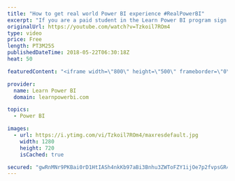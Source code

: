 ```yaml
---
title: "How to get real world Power BI experience #RealPowerBI"
excerpt: "If you are a paid student in the Learn Power BI program sign up for this adventure here: https://www.surveymonkey.com/r/JCPRXXX (Deadline May 23 6pm Pacific)  If you are interested in enrolling in the Learn Power BI program contact us at avi@avising.com ===================================== FREE Power"
originalUrl: https://youtube.com/watch?v=Tzkoil7ROm4
type: video
price: Free
length: PT3M25S
publishedDateTime: 2018-05-22T06:30:18Z
heat: 50

featuredContent: "<iframe width=\"800\" height=\"500\" frameborder=\"0\" src=\"https://www.youtube.com/embed/Tzkoil7ROm4\" allow=\"accelerometer; autoplay; encrypted-media; gyroscope; picture-in-picture\" allowfullscreen></iframe>"

provider:
  name: Learn Power BI
  domain: learnpowerbi.com

topics:
  - Power BI

images:
  - url: https://i.ytimg.com/vi/Tzkoil7ROm4/maxresdefault.jpg
    width: 1280
    height: 720
    isCached: true

secured: "gwRnMNr9PKBai0rD1HtIASh4nkKb97aBi3Bnhu3ZWToFZY1ijOe7p2fvpsGR4kg63ocMY5KBQOglD7B/or/JCdQw8iUaTTbajSM27gEItIeVCAwbOSaIIwJvLmTOG3523Su/2o+6hgV7xL3qKS2e7ntKdpH+8g5240GCKuyYCUnte3FIb+BaxcPJ3UsSPrrdU5GmrVhPj4PLG1wCnHsgNY188horldNcoahcRSXJE14JjcMVwS/05bYyZuU11An9I4yj78vvfV3vZmXd50EWaKHfFsC2XKjmxd7MQh0OZIHvt6iTNfHQ9LMihnadNYmVGGI304g3SsJC5lpFZpigBEbWdosO/qXCXUNKEQS2H29Yfgr1POPN1UZJN5vjWPmc7wPYO3R3R16BOZRkGhW7oNKCQ105AB7nU9pXskR8bPI=;IRe9MsYP6bix3raHZjB0xA=="
---
```


